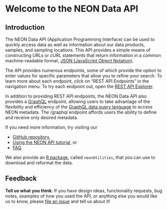 # Welcome to the NEON Data API

## **Introduction**

The NEON Data API (Application Programming Interface) can be used to quickly access data as well as information about our data products, samples, and sampling locations. This API provides a simple means of constructing URLs or cURL statements that return information in a common machine-readable format, [JSON (JavaScript Object Notation)](https://json.org/json-en.html). 

The API provides numerous endpoints, some of which provide the option to enter values for specific parameters that allow you to refine your search. To learn more about each endpoint, click on “REST API Endpoints” in the navigation menu. To try each endpoint out, open the [REST API Explorer](https://data.neonscience.org/data-api/explorer/). 

In addition to providing REST API endpoints, the NEON Data API also provides a [GraphQL](https://data.neonscience.org/data-api/graphql/) endpoint, allowing users to take advantage of the flexibility and efficiency of the [GraphQL data query language](https://graphql.org/) to access NEON metadata. The /graphql endpoint affords users the ability to define and receive only desired metadata.

If you need more information, try visiting our
* [GitHub repository](https://github.com/NEONScience/neon-data-api), 
* [Using the NEON API tutorial](https://www.neonscience.org/neon-api-usage), or
* [FAQ](https://www.neonscience.org/faq).

We also provide an [R package](https://cran.r-project.org/web/packages/neonUtilities/index.html), called `neonUtilities`, that you can use to download and reformat the data.    

## **Feedback**

**Tell us what you think**: If you have design ideas, functionality requests, bug notes, examples of how you used the API, or anything else you would like us to know, please [file an issue](https://github.com/NEONScience/neon-data-api/issues) and tell us about it! 

<br />
